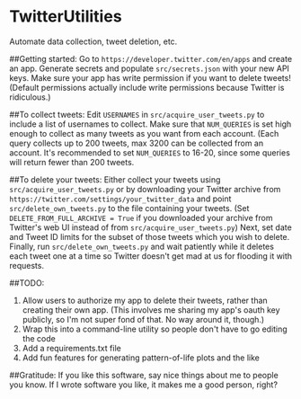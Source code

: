 # TwitterUtilities
Automate data collection, tweet deletion, etc.

##Getting started:
Go to `https://developer.twitter.com/en/apps` and create an app. Generate secrets and populate `src/secrets.json` with your new API keys. Make sure your app has write permission if you want to delete tweets! (Default permissions actually include write permissions because Twitter is ridiculous.)

##To collect tweets:
Edit `USERNAMES` in `src/acquire_user_tweets.py` to include a list of usernames to collect. Make sure that `NUM_QUERIES` is set high enough to collect as many tweets as you want from each account. (Each query collects up to 200 tweets, max 3200 can be collected from an account. It's recommended to set `NUM_QUERIES` to 16-20, since some queries will return fewer than 200 tweets.

##To delete your tweets:
Either collect your tweets using `src/acquire_user_tweets.py` or by downloading your Twitter archive from `https://twitter.com/settings/your_twitter_data` and point `src/delete_own_tweets.py` to the file containing your tweets. (Set `DELETE_FROM_FULL_ARCHIVE = True` if you downloaded your archive from Twitter's web UI instead of from `src/acquire_user_tweets.py`) Next, set date and Tweet ID limits for the subset of those tweets which you wish to delete. Finally, run `src/delete_own_tweets.py` and wait patiently while it deletes each tweet one at a time so Twitter doesn't get mad at us for flooding it with requests.


##TODO:
1) Allow users to authorize my app to delete their tweets, rather than creating their own app. (This involves me sharing my app's oauth key publicly, so I'm not super fond of that. No way around it, though.)
2) Wrap this into a command-line utility so people don't have to go editing the code
3) Add a requirements.txt file 
4) Add fun features for generating pattern-of-life plots and the like

##Gratitude:
If you like this software, say nice things about me to people you know. If I wrote software you like, it makes me a good person, right?
